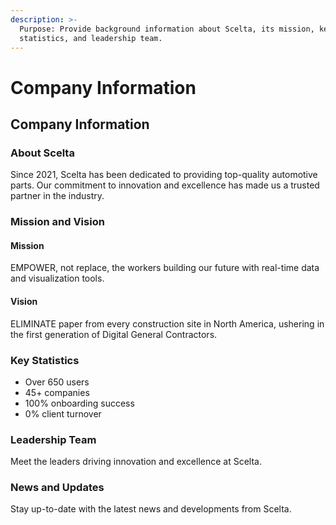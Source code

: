 ```yaml
---
description: >-
  Purpose: Provide background information about Scelta, its mission, key
  statistics, and leadership team.
---
```


# Company Information

## Company Information

### About Scelta

Since 2021, Scelta has been dedicated to providing top-quality automotive parts. Our commitment to innovation and excellence has made us a trusted partner in the industry.

### Mission and Vision

#### Mission

EMPOWER, not replace, the workers building our future with real-time data and visualization tools.

#### Vision

ELIMINATE paper from every construction site in North America, ushering in the first generation of Digital General Contractors.

### Key Statistics

* Over 650 users
* 45+ companies
* 100% onboarding success
* 0% client turnover

### Leadership Team

Meet the leaders driving innovation and excellence at Scelta.

### News and Updates

Stay up-to-date with the latest news and developments from Scelta.
